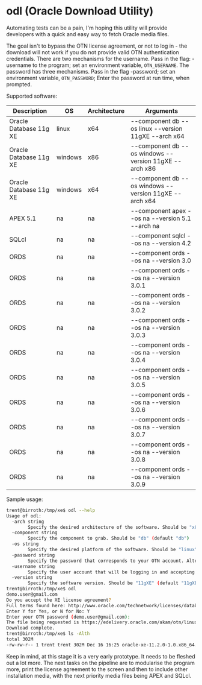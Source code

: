 # odl (Oracle Download Utility)

Automating tests can be a pain, I'm hoping this utility will provide developers with a quick and easy way to fetch Oracle media files.

The goal isn't to bypass the OTN license agreement, or not to log in - the download will not work if you do not provide valid OTN authentication credentials. There are two mechanisms for the username. Pass in the flag: -username <username> to the program; set an environment variable, `OTN_USERNAME`. The password has three mechanisms. Pass in the flag -password; set an environment variable, `OTN_PASSWORD`; Enter the password at run time, when prompted.

Supported software:

| Description            | OS      | Architecture | Arguments |
|---                     | ---     | ---          | ---       |
| Oracle Database 11g XE | linux   | x64          | --component db --os linux --version 11gXE --arch x64 |
| Oracle Database 11g XE | windows | x86          | --component db --os windows --version 11gXE --arch x86 |
| Oracle Database 11g XE | windows | x64          | --component db --os windows --version 11gXE --arch x64 |
| APEX 5.1               | na      | na           | --component apex --os na --version 5.1 --arch na  |
| SQLcl                  | na      | na           | --component sqlcl --os na --version 4.2  |
| ORDS                   | na      | na           | --component ords --os na --version 3.0  |
| ORDS                   | na      | na           | --component ords --os na --version 3.0.1  |
| ORDS                   | na      | na           | --component ords --os na --version 3.0.2  |
| ORDS                   | na      | na           | --component ords --os na --version 3.0.3  |
| ORDS                   | na      | na           | --component ords --os na --version 3.0.4  |
| ORDS                   | na      | na           | --component ords --os na --version 3.0.5  |
| ORDS                   | na      | na           | --component ords --os na --version 3.0.6  |
| ORDS                   | na      | na           | --component ords --os na --version 3.0.7  |
| ORDS                   | na      | na           | --component ords --os na --version 3.0.8  |
| ORDS                   | na      | na           | --component ords --os na --version 3.0.9  |

Sample usage:

```bash
trent@birroth:/tmp/xe$ odl --help
Usage of odl:
  -arch string
    	Specify the desired architecture of the software. Should be "x86", "x64", or "na" (default na)
  -component string
    	Specify the component to grab. Should be "db" (default "db")
  -os string
    	Specify the desired platform of the software. Should be "linux" or "windows" (default "linux")
  -password string
    	Specify the password that corresponds to your OTN account. Alternatively, set the environment variable OTN_PASSWORD.
  -username string
    	Specify the user account that will be logging in and accepting the license agreement. Alternatively, set the environment variable OTN_USERNAME.
  -version string
    	Specify the software version. Should be "11gXE" (default "11gXE")
trent@birroth:/tmp/xe$ odl
demo.user@gmail.com
Do you accept the XE license agreement?
Full terms found here: http://www.oracle.com/technetwork/licenses/database-11g-express-license-459621.html
Enter Y for Yes, or N for No: Y
Enter your OTN password (demo.user@gmail.com):
The file being requested is https://edelivery.oracle.com/akam/otn/linux/oracle11g/xe/oracle-xe-11.2.0-1.0.x86_64.rpm.zip
Download complete.
trent@birroth:/tmp/xe$ ls -Alth
total 302M
-rw-rw-r-- 1 trent trent 302M Dec 16 16:25 oracle-xe-11.2.0-1.0.x86_64.rpm.zip
```

Keep in mind, at this stage it is a very early prototype. It needs to be fleshed out a lot more. The next tasks on the pipeline are to modularise the program more, print the license agreement to the screen and then to include other installation media, with the next priority media files being APEX and SQLcl.
